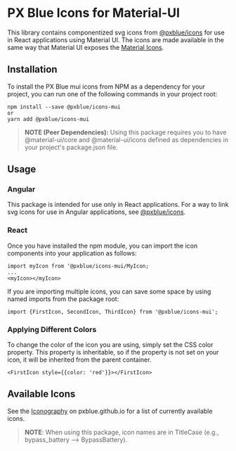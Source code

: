 # PX Blue Icons for Material-UI
This library contains componentized svg icons from [@pxblue/icons](https://github.com/pxblue/icons) for use in React applications using Material UI. The icons are made available in the same way that Material UI exposes the [Material Icons](https://material-ui.com/style/icons/#svg-material-icons). 

## Installation
To install the PX Blue mui icons from NPM as a dependency for your project, you can run one of the following commands in your project root:
```
npm install --save @pxblue/icons-mui
or
yarn add @pxblue/icons-mui
```

>**NOTE (Peer Dependencies):** Using this package requires you to have @material-ui/core and @material-ui/icons defined as dependencies in your project's package.json file.

## Usage

### Angular
This package is intended for use only in React applications. For a way to link svg icons for use in Angular applications, see [@pxblue/icons](https://github.com/pxblue/icons).


### React
Once you have installed the npm module, you can import the icon components into your application as follows:
```
import myIcon from '@pxblue/icons-mui/MyIcon;
...
<myIcon></myIcon>
```
If you are importing multiple icons, you can save some space by using named imports from the package root:
```
import {FirstIcon, SecondIcon, ThirdIcon} from '@pxblue/icons-mui';
```

### Applying Different Colors
To change the color of the icon you are using, simply set the CSS color property. This property is inheritable, so if the property is not set on your icon, it will be inherited from the parent container.
```
<FirstIcon style={{color: 'red'}}></FirstIcon>
```

## Available Icons
See the [Iconography](https://pxblue.github.io/style/iconography) on pxblue.github.io for a list of currently available icons.


>**NOTE**: When using this package, icon names are in TitleCase (e.g., bypass_battery --> BypassBattery).
